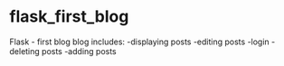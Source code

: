 # flask_first_blog
Flask - first blog 
blog includes:
-displaying posts
-editing posts
-login
-deleting posts
-adding posts
